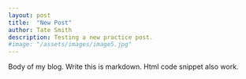 ```yaml
---
layout: post
title:  "New Post"
author: Tate Smith
description: Testing a new practice post.   
#image: "/assets/images/image5.jpg"
---
```


Body of my blog. Write this is markdown. Html code snippet also work. 